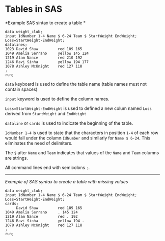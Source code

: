 # Tables in SAS
*Example SAS sintax to create a table *

```sas
data weight_club;
input IdNumber 1-4 Name $ 6-24 Team $ StartWeight EndWeight;
Loss=StartWeight-EndWeight;
datalines;
1023 David Shaw         red 189 165
1049 Amelia Serrano     yellow 145 124
1219 Alan Nance         red 210 192
1246 Ravi Sinha         yellow 194 177
1078 Ashley McKnight    red 127 118
;
run;
```

`data` keyboard is used to define the table name (table names must not contain spaces)

`input` keyword is used to define the column names.

`Loss=StartWeight-EndWeight` is used to defined a new colum named `Loss` derived from `StartWeight` and `EndWeight`

`dataline` or `cards` is used to indicate the beginning of the table.

`IdNumber 1-4` is used to state that the characters in position `1-4` of each row would fall under the column `IdNumber` and similarly for  `Name $ 6-24`. This eliminates the need of delimiters. 

The `$` after `Name` and `Team` indicates that values of the `Name` and `Team` columns are strings.

All command lines end with semicolons `;`.

----
*Example of SAS syntax to create a table with missing values*

```sas
data weight_club;
input IdNumber 1-4 Name $ 6-24 Team $ StartWeight EndWeight;
Loss=StartWeight-EndWeight;
cards;
     David Shaw         red 189 165
1049 Amelia Serrano     . 145 124
1219 Alan Nance         red . 192
1246 Ravi Sinha         yellow 194 .
1078 Ashley McKnight    red 127 118
;
run;
```